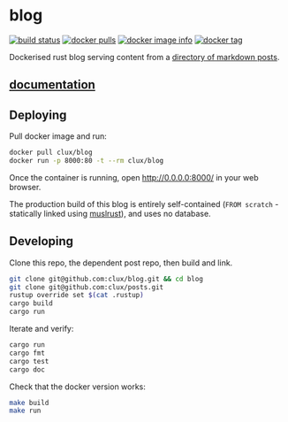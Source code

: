 # blog
[![build status](https://secure.travis-ci.org/clux/blog.svg)](http://travis-ci.org/clux/blog)
[![docker pulls](https://img.shields.io/docker/pulls/clux/blog.svg)](
https://hub.docker.com/r/clux/blog/)
[![docker image info](https://images.microbadger.com/badges/image/clux/blog.svg)](http://microbadger.com/images/clux/blog)
[![docker tag](https://images.microbadger.com/badges/version/clux/blog.svg)](https://hub.docker.com/r/clux/blog/tags/)

Dockerised rust blog serving content from a [directory of markdown posts](https://github.com/clux/posts).

## [documentation](http://clux.github.io/blog)

## Deploying
Pull docker image and run:

```sh
docker pull clux/blog
docker run -p 8000:80 -t --rm clux/blog
```

Once the container is running, open http://0.0.0.0:8000/ in your web browser.

The production build of this blog is entirely self-contained (`FROM scratch` - statically linked using [muslrust](https://github.com/clux/muslrust)), and uses no database.

## Developing
Clone this repo, the dependent post repo, then build and link.

```sh
git clone git@github.com:clux/blog.git && cd blog
git clone git@github.com:clux/posts.git
rustup override set $(cat .rustup)
cargo build
cargo run
```

Iterate and verify:

```sh
cargo run
cargo fmt
cargo test
cargo doc
```

Check that the docker version works:

```sh
make build
make run
```
